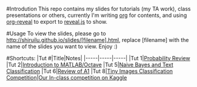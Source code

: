 #Introdution
This repo contains my slides for tutorials (my TA work), class presentations or others,
currently I'm writing [org](http://orgmode.org/) for contents,
and using [org-reveal](https://github.com/yjwen/org-reveal) to export to [reveal.js](http://lab.hakim.se/reveal-js/#/) to show.

#Usage
To view the slides, please go to http://shiruilu.github.io/slides/[filename].html, replace [filename] with the name of the slides you want to view.
Enjoy :)

#Shortcuts:
|Tut #|Title|Notes|
|-----|-----|-----|
|Tut 1|[Probability Review](http://shiruilu.github.io/slides/probability.html)
|Tut 2|[Introduction to MATLAB/Octave](http://shiruilu.github.io/slides/octave.html)
|Tut 5|[Naive Bayes and Text Classification](http://shiruilu.github.io/slides/naivebayes.html)
|Tut 6|[Review of A1](https://github.com/shiruilu/slides/blob/gh-pages/Tut06.pdf)
|Tut 8|[Tiny Images Classification Competition](http://shiruilu.github.io/slides/cifar-10.html)|[Our In-class competition on Kaggle](https://inclass.kaggle.com/c/tiny-images-classification)
